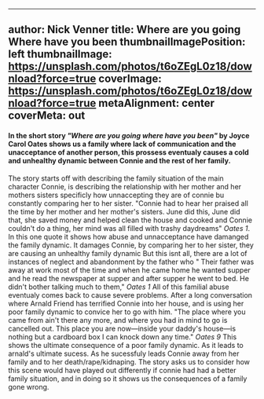 
---
author: Nick Venner
title: Where are you going Where have you been
thumbnailImagePosition: left
thumbnailImage: https://unsplash.com/photos/t6oZEgL0z18/download?force=true
coverImage: https://unsplash.com/photos/t6oZEgL0z18/download?force=true
metaAlignment: center
coverMeta: out
---
#### In the short story *"Where are you going where have you been"* by Joyce Carol Oates shows us a family where lack of communication and the unacceptance of another person, this prossess eventualy causes a cold and unhealthy dynamic between Connie and the rest of her family.

<!-- Connie: Neglect

> There was one good thing: June went places with girl friends of hers, girls who were just as plain and steady as she, and so when
Connie wanted to do that her mother had no objections.*

> *Her parents and sister were going to a barbecue at an aunt's house and Connie said no, she wasn't interested, rolling her
eyes to let her mother know just what she thought of it. "Stay home alone then," her mother said sharply. Connie sat out back in a lawn chair and watched them drive away* -->

The story starts off with describing the family situation of the main character Connie, is describing the relationship with her mother and her mothers sisters specificly how unnaccepting they are of connie bu constantly comparing her to her sister.
"Connie had to hear her praised all the time by her mother and her mother's sisters. June did this, June did that, she saved money and helped clean the house and cooked and Connie couldn't do a thing, her mind was all filled with trashy daydreams" *Oates 1*.
In this one quote it shows how abuse and unnacceptance have damanged the family dynamic. It damages Connie, by comparing her to her sister, they are causing an unhealthy family dynamic But this isnt all, there are a lot of instances of neglect and abandonment by the father who "
Their father was away at work most of the time and when
he came home he wanted supper and he read the newspaper at supper and after supper he went to bed. He didn't bother talking much to them," *Oates 1*
All of this familial abuse eventualy comes back to cause severe problems. After a long conversation where Arnald Friend has terrified Connie into her house, and is using her poor family dynamic to convice her to go with him.
"The place where you came from ain't there any more, and
where you had in mind to go is cancelled out. This place you are now—inside your daddy's house—is nothing but a cardboard box I
can knock down any time." *Oates 9* This shows the ultimate consequence of a poor family dynamic. As it leads to arnald's ultimate sucess. As he sucessfuly leads Connie away from her family and to her death/rape/kidnaping. The story asks us to consider how this scene would have played out differently if connie had had a better family situation, and in doing so it shows us the consequences of a family gone wrong.

<!--
The story so far describes the family dramas of Connie, it shows that her family often *compares her unfavorably to her sister*, and are noticably distant. Once she declines her family obligations on a barbaque. *A car shows up then she has a peculiar conversation with a mysterious character called Arnald Friend.* He talks in riddles and seems to be hiding a secret, and

What makes a good family

Why do parents feel the need to compare siblings

| Characters        | Know           | Questions  |
| ------------- |:-------------:| -----:|
| Connie      | Does she have a good family life | What is the point of the story, and how will the relationship with Friend play out | What role does the abused person have in a family dynamic |
| Family characters      | Is she compared favorably or unfavorably to her sister      |  What makes them so abusive twards Connie |
| Arnald Friend | What is his favorite band | Why is he lying about his true identity | Is he not a real character and just a figment of connie's Imagination|

>*Her sister June was twenty-four and still lived at home. She was a secretary in the high school Connie attended, and if that wasn't bad enough—with her in the same building—she was so plain and chunky and steady that Connie had to hear her praised all the time by her mother and her mother's sisters. June did this, June did that, she saved money and helped clean the house and cooked and Connie couldn't do a thing, her mind was all filled with trashy daydreams*


>*There was one good thing: June went places with girl friends of hers, girls who were just as plain and steady as she, and so when Connie wanted to do that her mother had no objections. The father of Connie's best girl friend drove the girls the three miles to town and left them at a shopping plaza so they could walk through the stores or go to a movie, and when he came to pick them up again at eleven he never bothered to ask what they had done*




>*. It's nice and shining and all for me. I thank you sweetheart," he said with a mock bow, but again he almost lost his balance. He had to bend and adjust his boots. Evidently his feet did not go all the way down; the boots must have been stuffed with something so that he would seem taller.*
> -->
